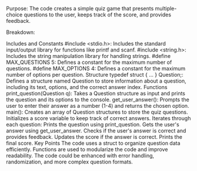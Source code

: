 Purpose:
The code creates a simple quiz game that presents multiple-choice questions to the user, keeps track of the score, and provides feedback.

Breakdown:

Includes and Constants
#include <stdio.h>: Includes the standard input/output library for functions like printf and scanf.
#include <string.h>: Includes the string manipulation library for handling strings.
#define MAX_QUESTIONS 5: Defines a constant for the maximum number of questions.
#define MAX_OPTIONS 4: Defines a constant for the maximum number of options per question.
Structure
typedef struct { ... } Question;: Defines a structure named Question to store information about a question, including its text, options, and the correct answer index.
Functions
print_question(Question q): Takes a Question structure as input and prints the question and its options to the console.
get_user_answer(): Prompts the user to enter their answer as a number (1-4) and returns the chosen option.
main():
Creates an array of Question structures to store the quiz questions.
Initializes a score variable to keep track of correct answers.
Iterates through each question:
Prints the question using print_question.
Gets the user's answer using get_user_answer.
Checks if the user's answer is correct and provides feedback.
Updates the score if the answer is correct.
Prints the final score.
Key Points
The code uses a struct to organize question data efficiently.
Functions are used to modularize the code and improve readability.
The code could be enhanced with error handling, randomization, and more complex question formats.
